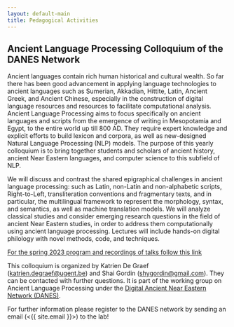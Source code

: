 ```yaml
---
layout: default-main
title: Pedagogical Activities
---
```


## Ancient Language Processing Colloquium of the DANES Network

Ancient languages contain rich human historical and cultural wealth. So far there has been good advancement in applying language technologies to ancient languages such as Sumerian, Akkadian, Hittite, Latin, Ancient Greek, and Ancient Chinese, especially in the construction of digital language resources and resources to facilitate computational analysis. Ancient Language Processing aims to focus specifically on ancient languages and scripts from the emergence of writing in Mesopotamia and Egypt, to the entire world up till 800 AD. They require expert knowledge and explicit efforts to build lexicon and corpora, as well as new-designed Natural Language Processing (NLP) models. The purpose of this yearly colloquium is to bring together students and scholars of ancient history, ancient Near Eastern languages, and computer science to this subfield of NLP.

We will discuss and contrast the shared epigraphical challenges in ancient language processing: such as Latin, non-Latin and non-alphabetic scripts, Right-to-Left, transliteration conventions and fragmentary texts, and in particular, the multilingual framework to represent the morphology, syntax, and semantics, as well as machine translation models. We will analyze classical studies and consider emerging research questions in the field of ancient Near Eastern studies, in order to address them computationally using ancient language processing. Lectures will include hands-on digital philology with novel methods, code, and techniques.

<a href="https://docs.google.com/document/d/1blLcr4td9ilI-dwGJ6Eh1qm0ZS1IAi9h/edit?usp=sharing&ouid=105840067147853910357&rtpof=true&sd=true" target="_blank">For the spring 2023 program and recordings of talks follow this link <i class="fas fa-chevron-right"></i></a>

This colloquium is organized by Katrien De Graef (katrien.degraef@ugent.be) and Shai Gordin (shygordin@gmail.com). They can be contacted with further questions. It is part of the working group on Ancient Language Processing under the <a href="https://digitalpasts.github.io/DANES/" target="_blank">Digital Ancient Near Eastern Network (DANES)</a>. 

For further information please register to the DANES network by sending an email (<{{ site.email }}>) to the lab!
